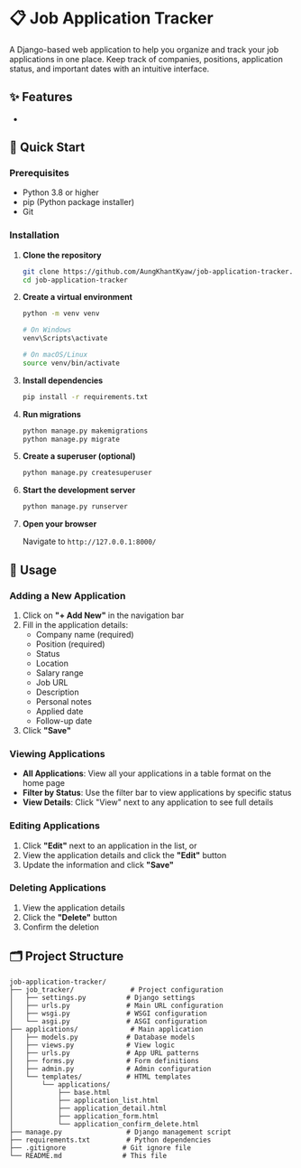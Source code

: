 # 📋 Job Application Tracker

A Django-based web application to help you organize and track your job applications in one place. Keep track of companies, positions, application status, and important dates with an intuitive interface.

## ✨ Features

- 

## 🚀 Quick Start

### Prerequisites

- Python 3.8 or higher
- pip (Python package installer)
- Git

### Installation

1. **Clone the repository**
   ```bash
   git clone https://github.com/AungKhantKyaw/job-application-tracker.git
   cd job-application-tracker
   ```

2. **Create a virtual environment**
   ```bash
   python -m venv venv
   
   # On Windows
   venv\Scripts\activate
   
   # On macOS/Linux
   source venv/bin/activate
   ```

3. **Install dependencies**
   ```bash
   pip install -r requirements.txt
   ```

4. **Run migrations**
   ```bash
   python manage.py makemigrations
   python manage.py migrate
   ```

5. **Create a superuser (optional)**
   ```bash
   python manage.py createsuperuser
   ```

6. **Start the development server**
   ```bash
   python manage.py runserver
   ```

7. **Open your browser**
   
   Navigate to `http://127.0.0.1:8000/`

## 📖 Usage

### Adding a New Application

1. Click on **"+ Add New"** in the navigation bar
2. Fill in the application details:
   - Company name (required)
   - Position (required)
   - Status
   - Location
   - Salary range
   - Job URL
   - Description
   - Personal notes
   - Applied date
   - Follow-up date
3. Click **"Save"**

### Viewing Applications

- **All Applications**: View all your applications in a table format on the home page
- **Filter by Status**: Use the filter bar to view applications by specific status
- **View Details**: Click "View" next to any application to see full details

### Editing Applications

1. Click **"Edit"** next to an application in the list, or
2. View the application details and click the **"Edit"** button
3. Update the information and click **"Save"**

### Deleting Applications

1. View the application details
2. Click the **"Delete"** button
3. Confirm the deletion

## 🗂️ Project Structure

```
job-application-tracker/
├── job_tracker/              # Project configuration
│   ├── settings.py          # Django settings
│   ├── urls.py              # Main URL configuration
│   ├── wsgi.py              # WSGI configuration
│   └── asgi.py              # ASGI configuration
├── applications/             # Main application
│   ├── models.py            # Database models
│   ├── views.py             # View logic
│   ├── urls.py              # App URL patterns
│   ├── forms.py             # Form definitions
│   ├── admin.py             # Admin configuration
│   └── templates/           # HTML templates
│       └── applications/
│           ├── base.html
│           ├── application_list.html
│           ├── application_detail.html
│           ├── application_form.html
│           └── application_confirm_delete.html
├── manage.py                # Django management script
├── requirements.txt         # Python dependencies
├── .gitignore              # Git ignore file
└── README.md               # This file
```

